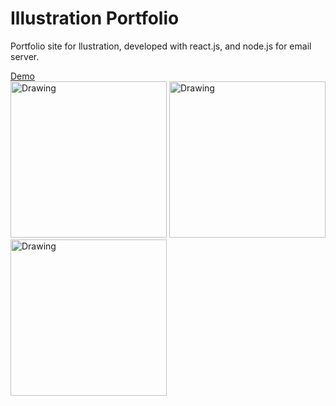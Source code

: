 # Illustration Portfolio
Portfolio site for llustration, developed with react.js, and node.js for email server.

[Demo](https://yumichen.github.io/Website/public/index.html)  
<img src="https://s6.postimg.cc/6enhiwplt/illus01.jpg" alt="Drawing" width="250px"/>
<img src="https://s6.postimg.cc/lndewnw4x/illus02.jpg" alt="Drawing" width="250px"/>
<img src="https://s6.postimg.cc/c2ts9sm8h/illus03.jpg" alt="Drawing" width="250px"/>
